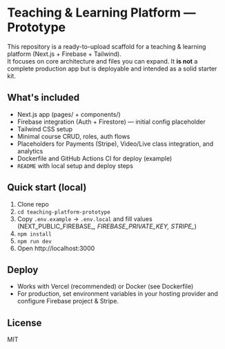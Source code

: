 # Teaching & Learning Platform — Prototype

This repository is a ready-to-upload scaffold for a teaching & learning platform (Next.js + Firebase + Tailwind).  
It focuses on core architecture and files you can expand. It **is not** a complete production app but is deployable and intended as a solid starter kit.

## What's included
- Next.js app (pages/ + components/)
- Firebase integration (Auth + Firestore) — initial config placeholder
- Tailwind CSS setup
- Minimal course CRUD, roles, auth flows
- Placeholders for Payments (Stripe), Video/Live class integration, and analytics
- Dockerfile and GitHub Actions CI for deploy (example)
- `README` with local setup and deploy steps

## Quick start (local)
1. Clone repo
2. `cd teaching-platform-prototype`
3. Copy `.env.example` → `.env.local` and fill values (NEXT_PUBLIC_FIREBASE_*, FIREBASE_PRIVATE_KEY, STRIPE_*)
4. `npm install`
5. `npm run dev`
6. Open http://localhost:3000

## Deploy
- Works with Vercel (recommended) or Docker (see Dockerfile)
- For production, set environment variables in your hosting provider and configure Firebase project & Stripe.

## License
MIT
